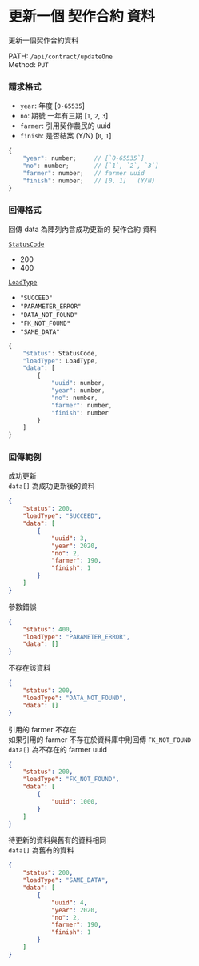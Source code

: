 # 更新一個 契作合約 資料

更新一個契作合約資料

PATH: `/api/contract/updateOne`  
Method: `PUT`


### 請求格式
* `year`: 年度                     [`0-65535`]
* `no`: 期號 一年有三期             [`1`, `2`, `3`]
* `farmer`: 引用契作農民的 uuid
* `finish`: 是否結案 (Y/N)          [`0`, `1`]

```js
{
    "year": number;     // [`0-65535`]
    "no": number;       // [`1`, `2`, `3`]
    "farmer": number;   // farmer uuid
    "finish": number;   // [0, 1]   (Y/N)
}
```

### 回傳格式

回傳 data 為陣列內含成功更新的 契作合約 資料  

[`StatusCode`](../types.md#statuscode)  
* 200
* 400

[`LoadType`](../types.md#loadtype)  
* `"SUCCEED"`
* `"PARAMETER_ERROR"`
* `"DATA_NOT_FOUND"`
* `"FK_NOT_FOUND"`
* `"SAME_DATA"`

```js
{
    "status": StatusCode,
    "loadType": LoadType,
    "data": [
        {
            "uuid": number,
            "year": number,
            "no": number,
            "farmer": number,
            "finish": number
        }
    ]
}
```

### 回傳範例
成功更新  
`data[]` 為成功更新後的資料  
```json
{
    "status": 200,
    "loadType": "SUCCEED",
    "data": [
        {
            "uuid": 3,
            "year": 2020,
            "no": 2,
            "farmer": 190,
            "finish": 1
        }
    ]
}
```

參數錯誤
```json
{
    "status": 400,
    "loadType": "PARAMETER_ERROR",
    "data": []
}
```

不存在該資料
```json
{
    "status": 200,
    "loadType": "DATA_NOT_FOUND",
    "data": []
}
```

引用的 farmer 不存在  
如果引用的 farmer 不存在於資料庫中則回傳 `FK_NOT_FOUND`  
`data[]` 為不存在的 farmer uuid
```json
{
    "status": 200,
    "loadType": "FK_NOT_FOUND",
    "data": [
        {
            "uuid": 1000,
        }
    ]
}
```

待更新的資料與舊有的資料相同  
`data[]` 為舊有的資料
```json
{
    "status": 200,
    "loadType": "SAME_DATA",
    "data": [
        {
            "uuid": 4,
            "year": 2020,
            "no": 2,
            "farmer": 190,
            "finish": 1
        }
    ]
}
```